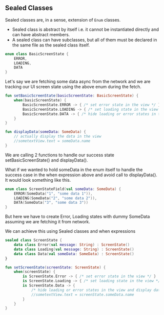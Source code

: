 ## Sealed Classes

Sealed classes are, in a sense, extension of `Enum` classes. 
*  Sealed class is abstract by itself i.e. it cannot be instantiated directly and can have abstract members.
* A sealed class can have subclasses, but all of them must be declared in the same file as the sealed class itself.

```kotlin
enum class BasicScreenState {
    ERROR,
    LOADING,
    DATA
}
```

Let's say we are fetching some data async from the network and we are tracking our UI screen state using the above enum during the fetch.

```kotlin
fun setBasicScreenState(basicScreenState: BasicScreenState) {
    when(basicScreenState) {
        BasicScreenState.ERROR -> { /* set error state in the view */ }
        BasicScreenState.LOADING -> { /* set loading state in the view */ }
        BasicScreenState.DATA -> { /* hide loading or error states in the view */ }
    }
}

fun displayData(someData: SomeData) {
    // actually display the data in the view
    //sometextView.text = someData.name
}
```
We are calling 2 functions to handle our success state setBasicScreenState() and displayData().

What if we wanted to hold someData in the enum itself to handle the success case in the when expression above and avoid call to displayData(). It would look something like this.

```kotlin
enum class ScreenStateField(val someData: SomeData) {
    ERROR(SomeData("1", "some data 1")),
    LOADING(SomeData("2", "some data 2")),
    DATA(SomeData("3", "some data 3"))
}
```
But here we have to create Error, Loading states with dummy SomeData assuming we are fetching it from network.

We can achieve this using Sealed classes and when expressions

```kotlin
sealed class ScreenState {
    data class Error(val message: String) : ScreenState()
    data class Loading(val message: String) : ScreenState()
    data class Data(val someData: SomeData) : ScreenState()
}

fun setScreenState(screenState: ScreenState) {
    when(screenState) {
        is ScreenState.Error -> { /* set error state in the view */ }
        is ScreenState.Loading -> { /* set loading state in the view */ }
        is ScreenState.Data -> {
            /* hide loading or error states in the view and display data*/
            //sometextView.text = screenState.someData.name
        }
    }
}
```



